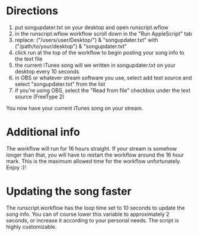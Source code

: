 Directions
==========
1) put songupdater.txt on your desktop and open runscript.wflow
2) in the runscript.wflow workflow scroll down in the "Run AppleScript" tab
3) replace: ("/users/user/Desktop/") & "songupdater.txt" with ("/path/to/your/desktop") & "songupdater.txt"
4) click run at the top of the workflow to begin posting your song info to the text file
5) the current iTunes song will we written in songupdater.txt on your desktop every 10 seconds
6) in OBS or whatever stream software you use, select add text source and select "songupdater.txt" from the list
6) if you're using OBS, select the "Read from file" checkbox under the text source (FreeType 2)

You now have your current iTunes song on your stream.

Additional info
===============
The workflow will run for 16 hours straight. If your stream is somehow longer than that, you will have to restart the workflow around the 16 hour mark. 
This is the maximum allowed time for the workflow unfortunately. Enjoy :)!

Updating the song faster
========================
The runscript.workflow has the loop time set to 10 seconds to update the song info. You can of course lower this variable to approximately 2 seconds, or increase it according to your personal needs. The script is highly customizable.
